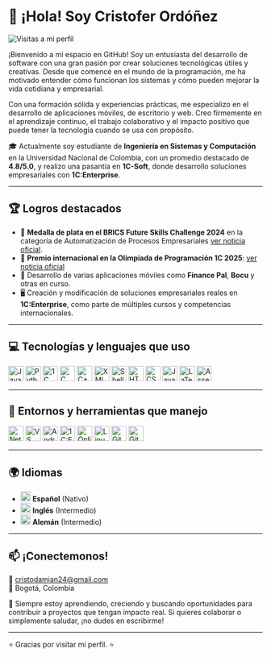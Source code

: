 
# 👋 ¡Hola! Soy Cristofer Ordóñez

![Visitas a mi perfil](https://visitor-badge.glitch.me/badge?page_id=cristoferOrdonez.cristoferOrdonez)

¡Bienvenido a mi espacio en GitHub! Soy un entusiasta del desarrollo de software con una gran pasión por crear soluciones tecnológicas útiles y creativas. Desde que comencé en el mundo de la programación, me ha motivado entender cómo funcionan los sistemas y cómo pueden mejorar la vida cotidiana y empresarial. 

Con una formación sólida y experiencias prácticas, me especializo en el desarrollo de aplicaciones móviles, de escritorio y web. Creo firmemente en el aprendizaje continuo, el trabajo colaborativo y el impacto positivo que puede tener la tecnología cuando se usa con propósito.

🎓 Actualmente soy estudiante de **Ingeniería en Sistemas y Computación** en la Universidad Nacional de Colombia, con un promedio destacado de **4.8/5.0**, y realizo una pasantía en **1C-Soft**, donde desarrollo soluciones empresariales con **1C:Enterprise**.

---

## 🏆 Logros destacados

- 🥈 **Medalla de plata en el BRICS Future Skills Challenge 2024** en la categoría de Automatización de Procesos Empresariales [ver noticia oficial](https://1c-dn.com/blog/1c-technologies-in-the-brics-future-skills-tech-challenge-2024-championship/).
- 🏅 **Premio internacional en la Olimpiada de Programación 1C 2025**: [ver noticia oficial](https://1c-dn.com/news/colombian_student_wins_prize_at_global_1c_international_programming_contest/)
- 📱 Desarrollo de varias aplicaciones móviles como **Finance Pal**, **Bocu** y otras en curso.
- 🖥️ Creación y modificación de soluciones empresariales reales en **1C:Enterprise**, como parte de múltiples cursos y competencias internacionales.

---

## 💻 Tecnologías y lenguajes que uso

<div align="left">
  <img src="https://cdn.jsdelivr.net/gh/devicons/devicon/icons/java/java-original.svg" height="30" alt="Java" />
  <img src="https://cdn.jsdelivr.net/gh/devicons/devicon/icons/python/python-original.svg" height="30" alt="Python" />
  <img src="https://upload.wikimedia.org/wikipedia/commons/0/06/1c%28copy%29.png" height="30" alt="1C Script" />
  <img src="https://cdn.jsdelivr.net/gh/devicons/devicon/icons/c/c-original.svg" height="30" alt="C" />
  <img src="https://cdn.jsdelivr.net/gh/devicons/devicon/icons/cplusplus/cplusplus-original.svg" height="30" alt="C++" />
  <img src="https://cdn-icons-png.flaticon.com/512/136/136526.png" height="30" alt="XML" />
  <img src="https://cdn.jsdelivr.net/gh/devicons/devicon/icons/bash/bash-original.svg" height="30" alt="Shell" />
  <img src="https://cdn.jsdelivr.net/gh/devicons/devicon/icons/html5/html5-original.svg" height="30" alt="HTML5" />
  <img src="https://cdn.jsdelivr.net/gh/devicons/devicon/icons/css3/css3-original.svg" height="30" alt="CSS3" />
  <img src="https://cdn.jsdelivr.net/gh/devicons/devicon/icons/javascript/javascript-original.svg" height="30" alt="JavaScript" />
  <img src="https://logowik.com/content/uploads/images/latex6119.logowik.com.webp" height="30" alt="LaTeX"/>
  <img src="https://www.powerandcables.com/wp-content/uploads/2021/02/ASM-Symbol-Blue-Tight-002-min.png" height="30" alt="Assembly" />
</div>

---

## 🧰 Entornos y herramientas que manejo

<div align="left">
  <img src="https://upload.wikimedia.org/wikipedia/commons/thumb/9/98/Apache_NetBeans_Logo.svg/444px-Apache_NetBeans_Logo.svg.png" height="30" alt="NetBeans" />
  <img src="https://cdn.jsdelivr.net/gh/devicons/devicon/icons/vscode/vscode-original.svg" height="30" alt="VS Code" />
  <img src="https://cdn.jsdelivr.net/gh/devicons/devicon/icons/androidstudio/androidstudio-original.svg" height="30" alt="Android Studio" />
  <img src="https://kbdk.ru/upload/medialibrary/fcd/ri0hrdzbu99z5nv3vjeh3cglec2g5mak.png" height="30" alt="1C:Enterprise" />
  <img src="https://img.informer.com/icons_mac/png/128/665/665891.png" height="30" alt="OnlineGDB" />
  <img src="https://cdn.jsdelivr.net/gh/devicons/devicon/icons/linux/linux-original.svg" height="30" alt="Linux" />
  <img src="https://cdn.jsdelivr.net/gh/devicons/devicon/icons/git/git-original.svg" height="30" alt="Git" />
  <img src="https://cdn.pixabay.com/photo/2022/01/30/13/33/github-6980894_960_720.png" height="30" alt="GitHub" />
</div>

---

## 🌍 Idiomas

<div align="left">

- <img src="https://upload.wikimedia.org/wikipedia/en/9/9a/Flag_of_Spain.svg" height="20"/> **Español** (Nativo)
- <img src="https://upload.wikimedia.org/wikipedia/commons/thumb/a/a5/Flag_of_the_United_Kingdom_%281-2%29.svg/1920px-Flag_of_the_United_Kingdom_%281-2%29.svg.png" height="20"/> **Inglés** (Intermedio)
- <img src="https://upload.wikimedia.org/wikipedia/en/b/ba/Flag_of_Germany.svg" height="20"/> **Alemán** (Intermedio)

</div>

---

## 📫 ¡Conectemonos!

📧 cristodamian24@gmail.com  
📍 Bogotá, Colombia  

🧠 Siempre estoy aprendiendo, creciendo y buscando oportunidades para contribuir a proyectos que tengan impacto real. Si quieres colaborar o simplemente saludar, ¡no dudes en escribirme!

---

⭐ Gracias por visitar mi perfil. ⭐
